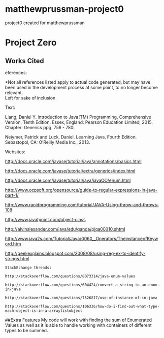 # matthewprussman-project0
project0 created for matthewprussman
# Project Zero

## Works Cited
eferences: 

*Not all references listed apply to actual code generated, but may have been used in the development process at some point, to no longer become relevant.  
Left for sake of inclusion.

Text:

Liang, Daniel Y. Introduction to Java(TM) Programming, Comprehensive Version, Tenth Edition. Essex, England: Pearson Education Limited, 2015.
	Chapter: Generics ppg. 759 - 780.

Neiymer, Patrick and Luck, Daniel. Learning Java, Fourth Edition. Sebastopol, CA: O’Reilly Media Inc., 2013.


Websites:

http://docs.oracle.com/javase/tutorial/java/annotations/basics.html

http://docs.oracle.com/javase/tutorial/extra/generics/index.html

http://docs.oracle.com/javase/tutorial/java/javaOO/enum.html


http://www.ocpsoft.org/opensource/guide-to-regular-expressions-in-java-part-1/

http://www.rapidprogramming.com/tutorial/JAVA-Using-throw-and-throws-108

http://www.javatpoint.com/object-class

http://alvinalexander.com/java/edu/qanda/pjqa00010.shtml

http://www.java2s.com/Tutorial/Java/0060__Operators/TheinstanceofKeyword.htm

http://geekexplains.blogspot.com/2008/08/using-reg-ex-to-identify-strings.html


	StackEchange threads: 

	http://stackoverflow.com/questions/8073314/java-enum-values

	http://stackoverflow.com/questions/604424/convert-a-string-to-an-enum-in-java

	http://stackoverflow.com/questions/7526817/use-of-instance-of-in-java

	http://stackoverflow.com/questions/106336/how-do-i-find-out-what-type-each-object-is-in-a-arraylistobject

##Extra Features
My code will work with finding the sum of Enumerated Values as well as it is able to handle working with containers of different types to be summed.



